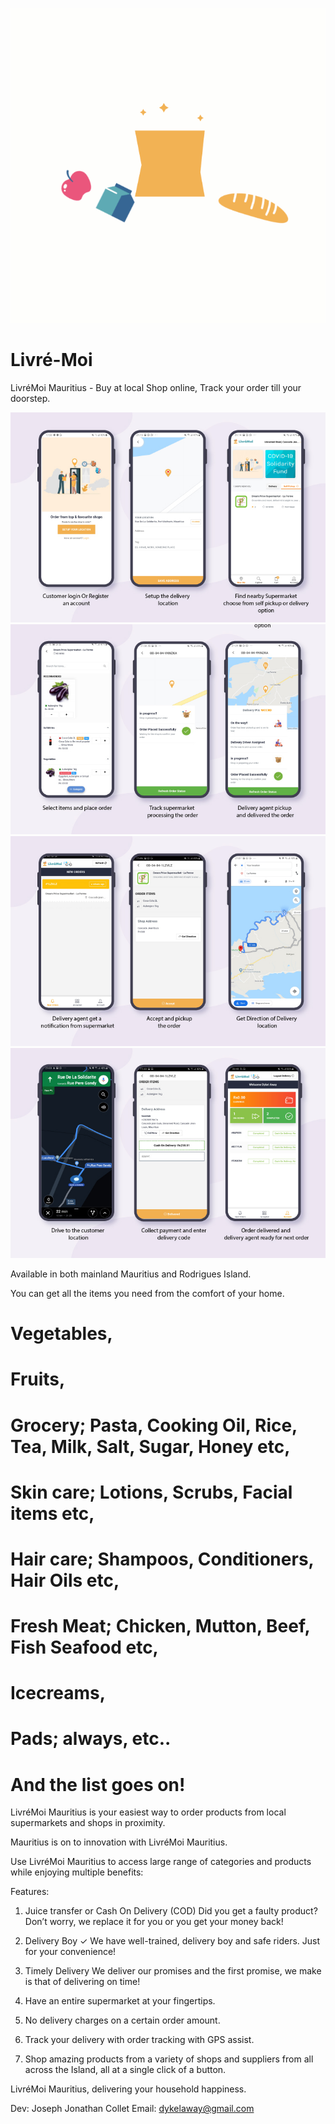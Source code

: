 ![](logo.gif)
# Livré-Moi
LivréMoi Mauritius - Buy at local Shop online, Track your order till your doorstep.

![](1.jpg)
![](2.jpg)
![](3.jpg)
![](4.jpg)


Available in both mainland Mauritius and Rodrigues Island.

You can get all the items you need from the comfort of your home.
# Vegetables,
# Fruits,
# Grocery; Pasta, Cooking Oil, Rice, Tea, Milk, Salt, Sugar, Honey etc,
# Skin care; Lotions, Scrubs, Facial items etc,
# Hair care; Shampoos, Conditioners, Hair Oils etc,
# Fresh Meat; Chicken, Mutton, Beef, Fish Seafood etc,
# Icecreams,
# Pads; always, etc..
# And the list goes on!

LivréMoi Mauritius is your easiest way to order products from local supermarkets and shops in proximity.

Mauritius is on to innovation with LivréMoi Mauritius.

Use LivréMoi Mauritius to access large range of categories and products while enjoying multiple benefits:

Features:
1. Juice transfer or Cash On Delivery (COD)
Did you get a faulty product? Don’t worry, we replace it for you or you get your money back!

2. Delivery Boy ✓
We have well-trained, delivery boy and safe riders. Just for your convenience!

3. Timely Delivery
We deliver our promises and the first promise, we make is that of delivering on time!

4. Have an entire supermarket at your fingertips.

5. No delivery charges on a certain order amount.

8. Track your delivery with order tracking with GPS assist.

9. Shop amazing products from a variety of shops and suppliers from all across the Island, all at a single click of a button.


LivréMoi Mauritius, delivering your household happiness.

Dev: Joseph Jonathan Collet
Email: dykelaway@gmail.com
